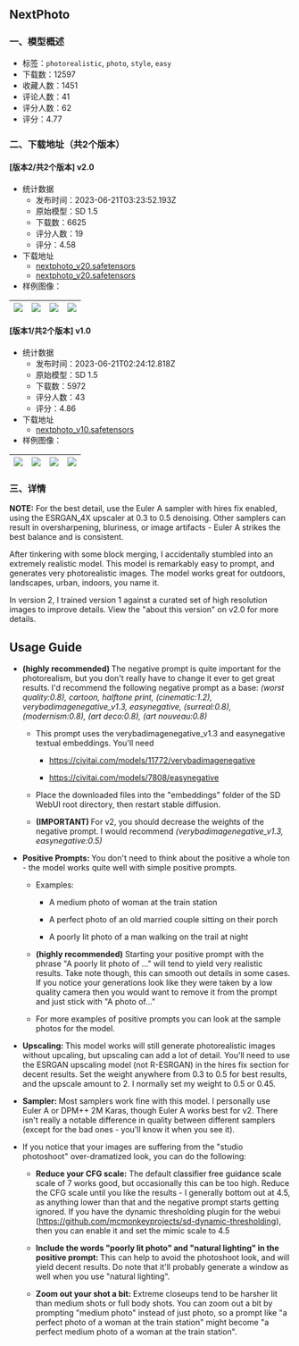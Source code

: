 ## NextPhoto
### 一、模型概述

- 标签：`photorealistic`, `photo`, `style`, `easy`
- 下载数：12597
- 收藏人数：1451
- 评论人数：41
- 评分人数：62
- 评分：4.77

### 二、下载地址（共2个版本）

#### [版本2/共2个版本] v2.0

- 统计数据
  - 发布时间：2023-06-21T03:23:52.193Z
  - 原始模型：SD 1.5
  - 下载数：6625
  - 评分人数：19
  - 评分：4.58
- 下载地址
  - [nextphoto_v20.safetensors](https://civitai.com/api/download/models/100637)
  - [nextphoto_v20.safetensors](https://civitai.com/api/download/models/100637?type=Model&format=SafeTensor&size=full&fp=fp16)
- 样例图像：

| <img src="https://image.civitai.com/xG1nkqKTMzGDvpLrqFT7WA/8d72c38a-1938-4a84-b7a2-88908d560283/width=450/1227084.jpeg" /> | <img src="https://image.civitai.com/xG1nkqKTMzGDvpLrqFT7WA/788d28f9-52b8-46b3-ace2-fcf89a610b6e/width=450/1227087.jpeg" /> | <img src="https://image.civitai.com/xG1nkqKTMzGDvpLrqFT7WA/3d61a8a0-c9dd-4fb5-b9f4-fbfd8a38e5a7/width=450/1227090.jpeg" /> | <img src="https://image.civitai.com/xG1nkqKTMzGDvpLrqFT7WA/7190cf9c-3c04-41f1-b6fa-27f58ce66e7e/width=450/1227091.jpeg" /> |
| ---- | ---- | ---- | ---- |

#### [版本1/共2个版本] v1.0

- 统计数据
  - 发布时间：2023-06-21T02:24:12.818Z
  - 原始模型：SD 1.5
  - 下载数：5972
  - 评分人数：43
  - 评分：4.86
- 下载地址
  - [nextphoto_v10.safetensors](https://civitai.com/api/download/models/89650)
- 样例图像：

| <img src="https://image.civitai.com/xG1nkqKTMzGDvpLrqFT7WA/5a7980b5-b90a-4aee-81e0-41ac6daec495/width=450/1037499.jpeg" /> | <img src="https://image.civitai.com/xG1nkqKTMzGDvpLrqFT7WA/d79054df-ce61-40a6-af9a-f3b80d975681/width=450/1037507.jpeg" /> | <img src="https://image.civitai.com/xG1nkqKTMzGDvpLrqFT7WA/1e8a02a4-2f22-486e-821f-4ca160ad6b0a/width=450/1037517.jpeg" /> | <img src="https://image.civitai.com/xG1nkqKTMzGDvpLrqFT7WA/a87709a0-d7e1-43c6-baba-71293327bb88/width=450/1050975.jpeg" /> |
| ---- | ---- | ---- | ---- |


### 三、详情
<p><strong>NOTE:</strong> For the best detail, use the Euler A sampler with hires fix enabled, using the ESRGAN_4X upscaler at 0.3 to 0.5 denoising. Other samplers can result in oversharpening, bluriness, or image artifacts - Euler A strikes the best balance and is consistent.</p><p></p><p>After tinkering with some block merging, I accidentally stumbled into an extremely realistic model. This model is remarkably easy to prompt, and generates very photorealistic images. The model works great for outdoors, landscapes, urban, indoors, you name it.</p><p>In version 2, I trained version 1 against a curated set of high resolution images to improve details. View the "about this version" on v2.0 for more details.</p><h2 id="heading-3155">Usage Guide</h2><ul><li><p><strong>(highly recommended) </strong>The negative prompt is quite important for the photorealism, but you don't really have to change it ever to get great results.<strong> </strong>I'd recommend the following negative prompt as a base: <em>(worst quality:0.8), cartoon, halftone print, (cinematic:1.2), verybadimagenegative_v1.3, easynegative, (surreal:0.8), (modernism:0.8), (art deco:0.8), (art nouveau:0.8)</em></p><ul><li><p>This prompt uses the verybadimagenegative_v1.3 and easynegative textual embeddings. You'll need</p><ul><li><p><a target="_blank" rel="ugc" href="https://civitai.com/models/11772/verybadimagenegative">https://civitai.com/models/11772/verybadimagenegative</a></p></li><li><p><a target="_blank" rel="ugc" href="https://civitai.com/models/7808/easynegative">https://civitai.com/models/7808/easynegative</a></p></li></ul></li><li><p>Place the downloaded files into the "embeddings" folder of the SD WebUI root directory, then restart stable diffusion.</p></li><li><p><strong>(IMPORTANT) </strong>For v2, you should decrease the weights of the negative prompt. I would recommend <em>(verybadimagenegative_v1.3, easynegative:0.5)</em></p></li></ul></li><li><p><strong>Positive Prompts: </strong>You don't need to think about the positive a whole ton - the model works quite well with simple positive prompts.</p><ul><li><p>Examples:</p><ul><li><p>A medium photo of woman at the train station</p></li><li><p>A perfect photo of an old married couple sitting on their porch</p></li><li><p>A poorly lit photo of a man walking on the trail at night</p></li></ul></li><li><p><strong>(highly recommended)</strong> Starting your positive prompt with the phrase "A poorly lit photo of ..." will tend to yield very realistic results. Take note though, this can smooth out details in some cases. If you notice your generations look like they were taken by a low quality camera then you would want to remove it from the prompt and just stick with "A photo of..."</p></li><li><p>For more examples of positive prompts you can look at the sample photos for the model.</p></li></ul></li><li><p><strong>Upscaling: </strong>This model works will still generate photorealistic images without upcaling, but upscaling can add a lot of detail. You'll need to use the ESRGAN upscaling model (not R-ESRGAN) in the hires fix section for decent results. Set the weight anywhere from 0.3 to 0.5 for best results, and the upscale amount to 2. I normally set my weight to 0.5 or 0.45.</p></li><li><p><strong>Sampler: </strong>Most samplers work fine with this model. I personally use Euler A or DPM++ 2M Karas, though Euler A works best for v2. There isn't really a notable difference in quality between different samplers (except for the bad ones - you'll know it when you see it).</p></li><li><p>If you notice that your images are suffering from the "studio photoshoot" over-dramatized look, you can do the following:</p><ul><li><p><strong>Reduce your CFG scale:</strong> The default <span style="color:rgb(0, 0, 0)">classifier free guidance scale</span> scale of 7 works good, but occasionally this can be too high. Reduce the CFG scale until you like the results - I generally bottom out at 4.5, as anything lower than that and the negative prompt starts getting ignored. If you have the dynamic thresholding plugin for the webui (<a target="_blank" rel="ugc" href="https://github.com/mcmonkeyprojects/sd-dynamic-thresholding">https://github.com/mcmonkeyprojects/sd-dynamic-thresholding</a>), then you can enable it and set the mimic scale to 4.5</p></li><li><p><strong>Include the words "poorly lit photo" and "natural lighting" in the positive prompt: </strong>This can help to avoid the photoshoot look, and will yield decent results. Do note that it'll probably generate a window as well when you use "natural lighting".</p></li><li><p><strong>Zoom out your shot a bit:</strong> Extreme closeups tend to be harsher lit than medium shots or full body shots. You can zoom out a bit by prompting "medium photo" instead of just photo, so a prompt like "a perfect photo of a woman at the train station" might become "a perfect medium photo of a woman at the train station".</p></li></ul><p></p></li></ul>